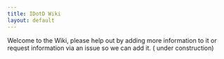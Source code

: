 ```yaml
---
title: IDotD Wiki
layout: default
---
```

Welcome to the Wiki, please help out by adding more information to it or request information via an issue so we can add it. ( under construction)
